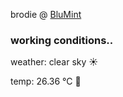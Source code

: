brodie @ [BluMint](https://www.linkedin.com/company/blumint-io/)

<!--weather_start-->
### working conditions..

weather: clear sky ☀️

temp: 26.36 °C 🥶

<!--weather_end-->
